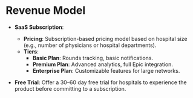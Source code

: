 # Revenue Model

- **SaaS Subscription**:  
  - **Pricing**: Subscription-based pricing model based on hospital size (e.g., number of physicians or hospital departments).
  - **Tiers**:  
    - **Basic Plan**: Rounds tracking, basic notifications.
    - **Premium Plan**: Advanced analytics, full Epic integration.
    - **Enterprise Plan**: Customizable features for large networks.

- **Free Trial**: Offer a 30–60 day free trial for hospitals to experience the product before committing to a subscription.